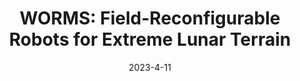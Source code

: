 ---
title: "WORMS: Field-Reconfigurable Robots for Extreme Lunar Terrain"
collection: publications
permalink: /publication/worms-ieee
# excerpt: 'This paper is about the number 3. The number 4 is left for future work.'
date: 2023-4-11
venue: 'CSI'
paperurl: 'https://ieeexplore.ieee.org/document/10115833'
---
